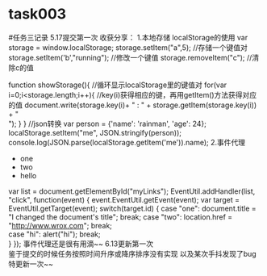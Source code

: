 # task003
#任务三记录
5.17提交第一次
收获分享：
1.本地存储
localStorage的使用
var storage = window.localStorage;
storage.setItem("a",5);           //存储一个键值对
storage.setItem('b',"running");   //修改一个键值
storage.removeItem("c");          //清除c的值

function showStorage(){           //循环显示localStorage里的键值对
    for(var i=0;i<storage.length;i++){
                                  //key(i)获得相应的键，再用getItem()方法获得对应的值
    document.write(storage.key(i)+ " : " + storage.getItem(storage.key(i)) + "<br>");
   }
}
//json转换
var person = {'name': 'rainman', 'age': 24};
localStorage.setItem("me", JSON.stringify(person));
console.log(JSON.parse(localStorage.getItem('me')).name);
2.事件代理
<ul id="myLinks">
    <li id="one">one</li>
    <li id="two">two</li>   
    <li id="hi">hello</li>
</ul>

var list = document.getElementById("myLinks");
EventUtil.addHandler(list, "click", function(event) {
    event.EventUtil.getEvent(event);
    var target = EventUtil.getTarget(event);
    switch(target.id) {
        case "one":
            document.title = "I changed the document's title";
            break;
        case "two":
            location.href = "http://www.wrox.com";
            break;  
        case "hi":
            alert("hi");
            break;   
    }
});
事件代理还是很有用滴~~
6.13更新第一次  
鉴于提交的时候任务按照时间升序或降序排序没有实现
以及某次手抖发现了bug
特更新一次~~

